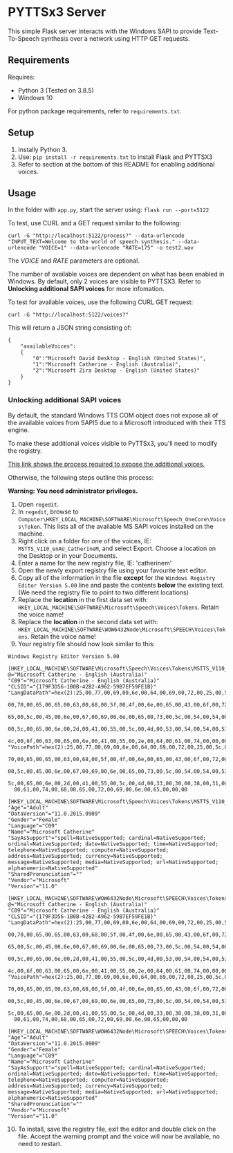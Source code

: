 # PYTTSx3 Server

This simple Flask server interacts with the Windows SAPI to provide Text-To-Speech synthesis over a network using HTTP GET requests.

## Requirements
Requires:
- Python 3 (Tested on 3.8.5)
- Windows 10

For python package requirements, refer to `requirements.txt`.

## Setup
1. Instally Python 3.
2. Use: `pip install -r requirements.txt` to install Flask and PYTTSX3
3. Refer to section at the bottom of this README for enabling additional voices.

## Usage
In the folder with `app.py`, start the server using:
`flask run --port=5122`

To test, use CURL and a GET request similar to the following:
```
curl -G "http://localhost:5122/process?" --data-urlencode "INPUT_TEXT=Welcome to the world of speech synthesis." --data-urlencode "VOICE=1" --data-urlencode "RATE=175" -o test2.wav
```
The _VOICE_ and _RATE_ parameters are optional. 

The number of available voices are dependent on what has been enabled in Windows. By default, only 2 voices are visible to PYTTSX3. Refer to **Unlocking additional SAPI voices** for more infomation.

To test for available voices, use the following CURL GET request:
```
curl -G "http://localhost:5122/voices?"
```
This will return a JSON string consisting of:
```
{
    "availableVoices":
    {
        "0":"Microsoft David Desktop - English (United States)",
        "1":"Microsoft Catherine - English (Australia)",
        "2":"Microsoft Zira Desktop - English (United States)"
    }
}
```

### Unlocking additional SAPI voices
By default, the standard Windows TTS COM object does not expose all of the available voices from SAPI5 due to a Microsoft introduced with their TTS engine.

To make these additional voices visible to PyTTSx3, you'll need to modify the registry.

[This link shows the process required to expose the additional voices.](https://www.ghacks.net/2018/08/11/unlock-all-windows-10-tts-voices-system-wide-to-get-more-of-them/)

 Otherwise, the following steps outline this process:

**Warning: You need administrator privileges.**

1. Open `regedit`.
2. In `regedit`, browse to `Computer\HKEY_LOCAL_MACHINE\SOFTWARE\Microsoft\Speech_OneCore\Voices\Token`. This lists all of the available MS SAPI voices installed on the machine.
3. Right click on a folder for one of the voices, IE: `MSTTS_V110_enAU_CatherineM`, and select Export. Choose a location on the Desktop or in your Documents.
4. Enter a name for the new registry file, IE: 'catherinem'
5. Open the newly export registry file using your favourite text editor.
6. Copy all of the information in the file **except** for the `Windows Registry Editor Version 5.00` line and paste the contents **below** the existing text. (We need the registry file to point to two different locations)
7. Replace the **location** in the first data set with:
`HKEY_LOCAL_MACHINE\SOFTWARE\Microsoft\Speech\Voices\Tokens`. Retain the voice name!
8. Replace the **location** in the second data set with:
`HKEY_LOCAL_MACHINE\SOFTWARE\WOW6432Node\Microsoft\SPEECH\Voices\Tokens`. Retain the voice name!
9. Your registry file should now look similar to this:
```
Windows Registry Editor Version 5.00

[HKEY_LOCAL_MACHINE\SOFTWARE\Microsoft\Speech\Voices\Tokens\MSTTS_V110_enAU_CatherineM]
@="Microsoft Catherine - English (Australia)"
"C09"="Microsoft Catherine - English (Australia)"
"CLSID"="{179F3D56-1B0B-42B2-A962-59B7EF59FE1B}"
"LangDataPath"=hex(2):25,00,77,00,69,00,6e,00,64,00,69,00,72,00,25,00,5c,00,53,\
  00,70,00,65,00,65,00,63,00,68,00,5f,00,4f,00,6e,00,65,00,43,00,6f,00,72,00,\
  65,00,5c,00,45,00,6e,00,67,00,69,00,6e,00,65,00,73,00,5c,00,54,00,54,00,53,\
  00,5c,00,65,00,6e,00,2d,00,41,00,55,00,5c,00,4d,00,53,00,54,00,54,00,53,00,\
  4c,00,6f,00,63,00,65,00,6e,00,41,00,55,00,2e,00,64,00,61,00,74,00,00,00
"VoicePath"=hex(2):25,00,77,00,69,00,6e,00,64,00,69,00,72,00,25,00,5c,00,53,00,\
  70,00,65,00,65,00,63,00,68,00,5f,00,4f,00,6e,00,65,00,43,00,6f,00,72,00,65,\
  00,5c,00,45,00,6e,00,67,00,69,00,6e,00,65,00,73,00,5c,00,54,00,54,00,53,00,\
  5c,00,65,00,6e,00,2d,00,41,00,55,00,5c,00,4d,00,33,00,30,00,38,00,31,00,43,\
  00,61,00,74,00,68,00,65,00,72,00,69,00,6e,00,65,00,00,00

[HKEY_LOCAL_MACHINE\SOFTWARE\Microsoft\Speech\Voices\Tokens\MSTTS_V110_enAU_CatherineM\Attributes]
"Age"="Adult"
"DataVersion"="11.0.2015.0909"
"Gender"="Female"
"Language"="C09"
"Name"="Microsoft Catherine"
"SayAsSupport"="spell=NativeSupported; cardinal=NativeSupported; ordinal=NativeSupported; date=NativeSupported; time=NativeSupported; telephone=NativeSupported; computer=NativeSupported; address=NativeSupported; currency=NativeSupported; message=NativeSupported; media=NativeSupported; url=NativeSupported; alphanumeric=NativeSupported"
"SharedPronunciation"=""
"Vendor"="Microsoft"
"Version"="11.0"

[HKEY_LOCAL_MACHINE\SOFTWARE\WOW6432Node\Microsoft\SPEECH\Voices\Tokens\MSTTS_V110_enAU_CatherineM]
@="Microsoft Catherine - English (Australia)"
"C09"="Microsoft Catherine - English (Australia)"
"CLSID"="{179F3D56-1B0B-42B2-A962-59B7EF59FE1B}"
"LangDataPath"=hex(2):25,00,77,00,69,00,6e,00,64,00,69,00,72,00,25,00,5c,00,53,\
  00,70,00,65,00,65,00,63,00,68,00,5f,00,4f,00,6e,00,65,00,43,00,6f,00,72,00,\
  65,00,5c,00,45,00,6e,00,67,00,69,00,6e,00,65,00,73,00,5c,00,54,00,54,00,53,\
  00,5c,00,65,00,6e,00,2d,00,41,00,55,00,5c,00,4d,00,53,00,54,00,54,00,53,00,\
  4c,00,6f,00,63,00,65,00,6e,00,41,00,55,00,2e,00,64,00,61,00,74,00,00,00
"VoicePath"=hex(2):25,00,77,00,69,00,6e,00,64,00,69,00,72,00,25,00,5c,00,53,00,\
  70,00,65,00,65,00,63,00,68,00,5f,00,4f,00,6e,00,65,00,43,00,6f,00,72,00,65,\
  00,5c,00,45,00,6e,00,67,00,69,00,6e,00,65,00,73,00,5c,00,54,00,54,00,53,00,\
  5c,00,65,00,6e,00,2d,00,41,00,55,00,5c,00,4d,00,33,00,30,00,38,00,31,00,43,\
  00,61,00,74,00,68,00,65,00,72,00,69,00,6e,00,65,00,00,00

[HKEY_LOCAL_MACHINE\SOFTWARE\WOW6432Node\Microsoft\SPEECH\Voices\Tokens\MSTTS_V110_enAU_CatherineM\Attributes]
"Age"="Adult"
"DataVersion"="11.0.2015.0909"
"Gender"="Female"
"Language"="C09"
"Name"="Microsoft Catherine"
"SayAsSupport"="spell=NativeSupported; cardinal=NativeSupported; ordinal=NativeSupported; date=NativeSupported; time=NativeSupported; telephone=NativeSupported; computer=NativeSupported; address=NativeSupported; currency=NativeSupported; message=NativeSupported; media=NativeSupported; url=NativeSupported; alphanumeric=NativeSupported"
"SharedPronunciation"=""
"Vendor"="Microsoft"
"Version"="11.0"
```
10. To install, save the registry file, exit the editor and double click on the file. Accept the warning prompt and the voice will now be available, no need to restart.